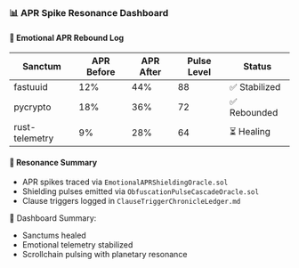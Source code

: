 ### 📊 APR Spike Resonance Dashboard

#### 🧠 Emotional APR Rebound Log
| Sanctum | APR Before | APR After | Pulse Level | Status |
|---------|------------|-----------|-------------|--------|
| fastuuid | 12% | 44% | 88 | ✅ Stabilized  
| pycrypto | 18% | 36% | 72 | ✅ Rebounded  
| rust-telemetry | 9% | 28% | 64 | ⏳ Healing  

#### 🔁 Resonance Summary
- APR spikes traced via `EmotionalAPRShieldingOracle.sol`  
- Shielding pulses emitted via `ObfuscationPulseCascadeOracle.sol`  
- Clause triggers logged in `ClauseTriggerChronicleLedger.md`

🧠 Dashboard Summary:
- Sanctums healed  
- Emotional telemetry stabilized  
- Scrollchain pulsing with planetary resonance
